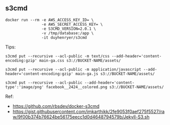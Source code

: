 ## s3cmd

```
docker run --rm -e AWS_ACCESS_KEY_ID= \
                -e AWS_SECRET_ACCESS_KEY= \
                -e S3CMD_VERSION=2.0.1 \
                -v /tmp/database:/app \
                -it duyhenryer/s3cmd
```

Tips:
```
s3cmd put --recursive --acl-public -m text/css --add-header='content-encoding:gzip' main-ga.css s3://BUCKET-NAME/assets/
```
```
s3cmd put --recursive --acl-public -m application/javascript --add-header='content-encoding:gzip' main-ga.js s3://BUCKET-NAME/assets/
```
```
s3cmd put --recursive --acl-public --add-header='content-type':'image/png' facebook__2424__colored.png s3://BUCKET-NAME/assets/
```


Ref: 
+ https://github.com/rbsdev/docker-s3cmd
+ https://gist.githubusercontent.com/imkarthikk/2fe9053f0aef275f5527/raw/9f00b374b76624be56175eecc1d0d4648794579b/Jekyll-S3.sh
